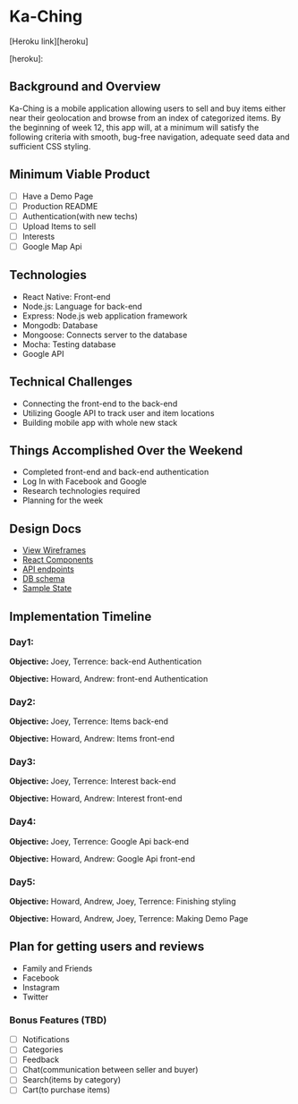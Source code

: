 # Ka-Ching

[Heroku link][heroku]

[heroku]:

## Background and Overview

Ka-Ching is a mobile application allowing users to sell and buy items either near their geolocation and browse from an index of categorized items. By the beginning of week 12, this app will, at a minimum will satisfy the following criteria with smooth, bug-free navigation, adequate seed data and sufficient CSS styling.

## Minimum Viable Product

- [ ] Have a Demo Page
- [ ] Production README
- [ ] Authentication(with new techs)
- [ ] Upload Items to sell
- [ ] Interests
- [ ] Google Map Api

## Technologies

- React Native: Front-end
- Node.js: Language for back-end
- Express: Node.js web application framework
- Mongodb: Database
- Mongoose: Connects server to the database
- Mocha: Testing database
- Google API

## Technical Challenges

- Connecting the front-end to the back-end
- Utilizing Google API to track user and item locations
- Building mobile app with whole new stack

## Things Accomplished Over the Weekend

- Completed front-end and back-end authentication
- Log In with Facebook and Google
- Research technologies required
- Planning for the week

## Design Docs
* [View Wireframes][wireframes]
* [React Components][components]
* [API endpoints][api-endpoints]
* [DB schema][schema]
* [Sample State][sample-state]

[wireframes]: ./wireframes
[components]: ./component-hierarchy.md
[sample-state]: ./sample-state.md
[api-endpoints]: ./api-endpoints.md
[schema]: ./schema.md

## Implementation Timeline

### Day1:

**Objective:** Joey, Terrence: back-end Authentication

**Objective:** Howard, Andrew: front-end Authentication

### Day2:

**Objective:** Joey, Terrence: Items back-end

**Objective:** Howard, Andrew: Items front-end

### Day3:

**Objective:** Joey, Terrence: Interest back-end

**Objective:** Howard, Andrew: Interest front-end

### Day4:

**Objective:** Joey, Terrence: Google Api back-end

**Objective:** Howard, Andrew: Google Api front-end

### Day5:

**Objective:** Howard, Andrew, Joey, Terrence: Finishing styling

**Objective:** Howard, Andrew, Joey, Terrence: Making Demo Page

## Plan for getting users and reviews

- Family and Friends
- Facebook
- Instagram
- Twitter

### Bonus Features (TBD)
- [ ] Notifications
- [ ] Categories
- [ ] Feedback
- [ ] Chat(communication between seller and buyer)
- [ ] Search(items by category)
- [ ] Cart(to purchase items)

